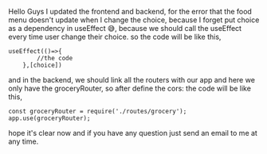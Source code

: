 Hello Guys I updated the frontend and backend,
for the error that the food menu doesn't update when I change the choice, because I forget put choice as a dependency in useEffect :sweat_smile:, because we should call the useEffect every time user change their choice.
so the code will be like this,
```
useEffect(()=>{
        //the code
    },[choice])
```

and in the backend, we should link all the routers with our app and here we only have the groceryRouter, so after define the cors:
the code will be like this,
```
const groceryRouter = require('./routes/grocery');
app.use(groceryRouter);
```

hope it's clear now and if you have any question just send an email to me at any time.